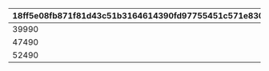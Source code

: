 |18ff5e08fb871f81d43c51b3164614390fd97755451c571e8308701312dd75f6|3389fccd2f2f4fab638caa6ac1f1ef7b6bd42edc8a2284ae8493ee401c093170|b706b76e24158685e0e64480c1af51edde79f19acbd2fb8c338f8d8be4bc5205|166bdaf62bd29736e5ca0a03767fd6c6d209a62d4131c5d63e966ed71fe900e0|4705cb134baec9f5a5b4d20733b1f693c86359d763ecb7287933e55cc0a75253|
| --- | --- | --- | --- | --- |
|39990|10001|17|-1|0|
|47490|10002|20|-1|0|
|52490|10003|22|-1|0|